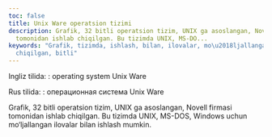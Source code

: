 ```yaml
---
toc: false
title: Unix Ware operatsion tizimi
description: Grafik, 32 bitli operatsion tizim, UNIX ga asoslangan, Novell firmasi
  tomonidan ishlab chiqilgan. Bu tizimda UNIX, MS-DO...
keywords: "Grafik, tizimda, ishlash, bilan, ilovalar, mo\u2018ljallangan, uchun, Windows,
  chiqilgan, bitli"
---
```


Ingliz tilida:
:   operating system Unix Ware

Rus tilida:
:   операционная система Unix Ware

Grafik, 32 bitli operatsion tizim, UNIX ga asoslangan, Novell firmasi tomonidan ishlab chiqilgan. Bu tizimda UNIX, MS-DOS, Windows uchun mo‘ljallangan ilovalar bilan ishlash mumkin.